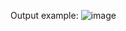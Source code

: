 Output example:
![image](https://github.com/paolomaccallini-hub/PCA/assets/62388360/469f503c-6391-4bf1-b480-99c1e448d943)
